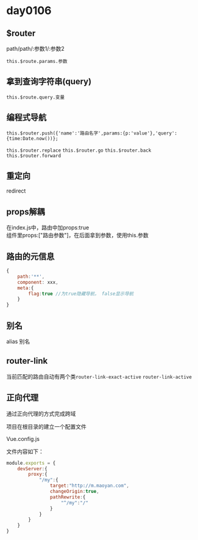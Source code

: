 # day0106

## $router

path/path/:参数1/:参数2

`this.$route.params.参数`

## 拿到查询字符串(query)

`this.$route.query.变量`

## 编程式导航

`this.$router.push({'name':'路由名字',params:{p:'value'},'query':{time:Date.now())};`

`this.$router.replace`
`this.$router.go`
`this.$router.back`
`this.$router.forward`

## 重定向

redirect

## props解耦

在index.js中，路由中加props:true  
组件里props:["路由参数"]，在后面拿到参数，使用this.参数

## 路由的元信息

```js
{
    path:'**',
    component: xxx,
    meta:{
        flag:true //为true隐藏导航， false显示导航
    }
}
```

## 别名

alias 别名

## router-link

当前匹配的路由自动有两个类`router-link-exact-active` `router-link-active`

## 正向代理

通过正向代理的方式完成跨域

项目在根目录的建立一个配置文件

Vue.config.js

文件内容如下：

```js
module.exports = {
    devServer:{
        proxy:{
            "/my":{
                target:"http://m.maoyan.com",
                changeOrigin:true,
                pathRewrite:{
                    "^/my":"/"
                }
            }
        }
    }
}
```

